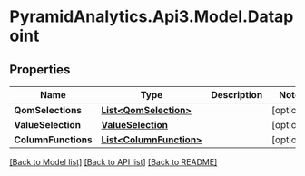 # PyramidAnalytics.Api3.Model.Datapoint

## Properties

Name | Type | Description | Notes
------------ | ------------- | ------------- | -------------
**QomSelections** | [**List&lt;QomSelection&gt;**](QomSelection.md) |  | [optional] 
**ValueSelection** | [**ValueSelection**](ValueSelection.md) |  | [optional] 
**ColumnFunctions** | [**List&lt;ColumnFunction&gt;**](ColumnFunction.md) |  | [optional] 

[[Back to Model list]](../README.md#documentation-for-models) [[Back to API list]](../README.md#documentation-for-api-endpoints) [[Back to README]](../README.md)

